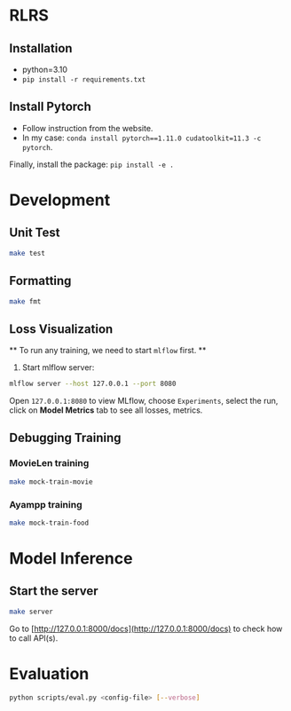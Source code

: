 # RLRS

## Installation

- python=3.10
- `pip install -r requirements.txt`

## Install Pytorch
- Follow instruction from the website.
- In my case: `conda install pytorch==1.11.0 cudatoolkit=11.3 -c pytorch`.

Finally, install the package: `pip install -e .`

# Development

## Unit Test
```bash
make test
```

## Formatting
```bash
make fmt
```


## Loss Visualization

** To run any training, we need to start `mlflow` first. **

1. Start mlflow server:

```bash
mlflow server --host 127.0.0.1 --port 8080
```

Open `127.0.0.1:8080` to view MLflow, choose `Experiments`, select the run, click on **Model Metrics** tab to see all losses, metrics.


## Debugging Training

### MovieLen training
```bash
make mock-train-movie
```

### Ayampp training
```bash
make mock-train-food
```

# Model Inference

## Start the server
```bash
make server
```

Go to [http://127.0.0.1:8000/docs](http://127.0.0.1:8000/docs) to check how to call API(s).

# Evaluation

```bash
python scripts/eval.py <config-file> [--verbose]
```

